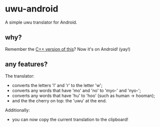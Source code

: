 # uwu-android
A simple uwu translator for Android.

## why?
Remember the [C++ version of this](https://github.com/mackyclemen/uwu-cpp)? Now it's on Android! (yay!)

## any features?
The translator:
- converts the letters 'l' and 'r' to the letter 'w';
- converts any words that have 'mo' and 'no' to 'myo-' and 'nyo-';
- converts any words that have 'hu' to 'hoo' (such as human -> hooman);
- and the the cherry on top: the 'uwu' at the end.

Additionally:
- you can now copy the current translation to the clipboard!
